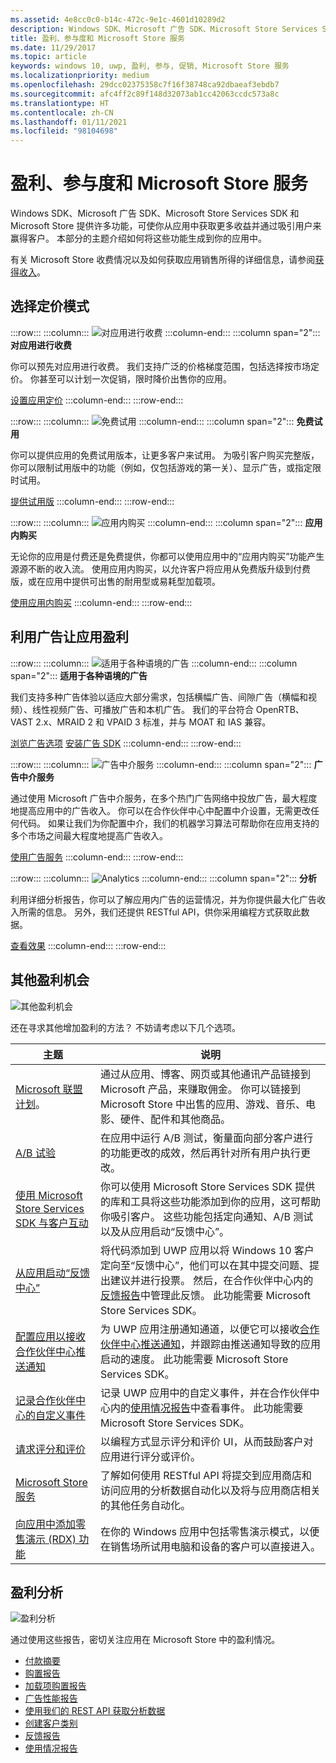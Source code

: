 ```yaml
---
ms.assetid: 4e8cc0c0-b14c-472c-9e1c-4601d10289d2
description: Windows SDK、Microsoft 广告 SDK、Microsoft Store Services SDK 和 Microsoft Store 提供许多功能，可使你从应用中获取更多收益并通过吸引用户来赢得客户。
title: 盈利、参与度和 Microsoft Store 服务
ms.date: 11/29/2017
ms.topic: article
keywords: windows 10, uwp, 盈利, 参与, 促销, Microsoft Store 服务
ms.localizationpriority: medium
ms.openlocfilehash: 29dcc02375358c7f16f38748ca92dbaeaf3ebdb7
ms.sourcegitcommit: afc4ff2c89f148d32073ab1cc42063ccdc573a8c
ms.translationtype: HT
ms.contentlocale: zh-CN
ms.lasthandoff: 01/11/2021
ms.locfileid: "98104698"
---
```

# <a name="monetization-engagement-and-store-services"></a>盈利、参与度和 Microsoft Store 服务

Windows SDK、Microsoft 广告 SDK、Microsoft Store Services SDK 和 Microsoft Store 提供许多功能，可使你从应用中获取更多收益并通过吸引用户来赢得客户。 本部分的主题介绍如何将这些功能生成到你的应用中。

有关 Microsoft Store 收费情况以及如何获取应用销售所得的详细信息，请参阅[获得收入](/partner-center/marketplace-get-paid)。

## <a name="choose-a-pricing-model"></a>选择定价模式

:::row:::
    :::column:::
        ![对应用进行收费](images/pricing-charge-price.png)
    :::column-end:::
    :::column span="2":::
**对应用进行收费**

你可以预先对应用进行收费。 我们支持广泛的价格梯度范围，包括选择按市场定价。 你甚至可以计划一次促销，限时降价出售你的应用。

[设置应用定价](../publish/set-app-pricing-and-availability.md)
    :::column-end:::
:::row-end:::

:::row:::
    :::column:::
        ![免费试用](images/pricing-free-trial.png)
    :::column-end:::
    :::column span="2":::
**免费试用**

你可以提供应用的免费试用版本，让更多客户来试用。 为吸引客户购买完整版，你可以限制试用版中的功能（例如，仅包括游戏的第一关）、显示广告，或指定限时试用。

[提供试用版](in-app-purchases-and-trials.md)
    :::column-end:::
:::row-end:::

:::row:::
    :::column:::
        ![应用内购买](images/pricing-in-app-purchases.png)
    :::column-end:::
    :::column span="2":::
**应用内购买**

无论你的应用是付费还是免费提供，你都可以使用应用中的“应用内购买”功能产生源源不断的收入流。 使用应用内购买，以允许客户将应用从免费版升级到付费版，或在应用中提供可出售的耐用型或易耗型加载项。

[使用应用内购买](in-app-purchases-and-trials.md)
    :::column-end:::
:::row-end:::

## <a name="monetize-your-app-with-ads"></a>利用广告让应用盈利

:::row:::
    :::column:::
        ![适用于各种语境的广告](images/monetize-ads-every-context.png)
    :::column-end:::
    :::column span="2":::
**适用于各种语境的广告**

我们支持多种广告体验以适应大部分需求，包括横幅广告、间隙广告（横幅和视频）、线性视频广告、可播放广告和本机广告。 我们的平台符合 OpenRTB、VAST 2.x、MRAID 2 和 VPAID 3 标准，并与 MOAT 和 IAS 兼容。

[浏览广告选项]()
[安装广告 SDK](https://marketplace.visualstudio.com/items?itemName=AdMediator.MicrosoftAdvertisingSDK)
    :::column-end:::
:::row-end:::

:::row:::
    :::column:::
        ![广告中介服务](images/monetize-ad-mediation-service.png)
    :::column-end:::
    :::column span="2":::
**广告中介服务**

通过使用 Microsoft 广告中介服务，在多个热门广告网络中投放广告，最大程度地提高应用中的广告收入。 你可以在合作伙伴中心中配置中介设置，无需更改任何代码。 如果让我们为你配置中介，我们的机器学习算法可帮助你在应用支持的多个市场之间最大程度地提高广告收入。

[使用广告服务](https://blogs.windows.com/windowsdeveloper/2017/05/08/announcing-microsofts-ad-mediation-service/)
    :::column-end:::
:::row-end:::

:::row:::
    :::column:::
        ![Analytics](images/monetize-analytics-pie-chart.png)
    :::column-end:::
    :::column span="2":::
**分析**

利用详细分析报告，你可以了解应用内广告的运营情况，并为你提供最大化广告收入所需的信息。 另外，我们还提供 RESTful API，供你采用编程方式获取此数据。

[查看效果](../publish/advertising-performance-report.md)
    :::column-end:::
:::row-end:::

## <a name="other-monetization-opportunities"></a>其他盈利机会

![其他盈利机会](images/monetize-other-opportunities.png)

还在寻求其他增加盈利的方法？ 不妨请考虑以下几个选项。

 主题                | 说明                 |
|--------------------|-----------------------------|
| [Microsoft 联盟计划](https://www.microsoftaffiliates.com/)。 | 通过从应用、博客、网页或其他通讯产品链接到 Microsoft 产品，来赚取佣金。 你可以链接到 Microsoft Store 中出售的应用、游戏、音乐、电影、硬件、配件和其他商品。
| [A/B 试验](./run-app-experiments-with-a-b-testing.md) | 在应用中运行 A/B 测试，衡量面向部分客户进行的功能更改的成效，然后再针对所有用户执行更改。
| [使用 Microsoft Store Services SDK 与客户互动](microsoft-store-services-sdk.md) | 你可以使用 Microsoft Store Services SDK 提供的库和工具将这些功能添加到你的应用，这可帮助你吸引客户。 这些功能包括定向通知、A/B 测试以及从应用启动“反馈中心”。
| [从应用启动“反馈中心”](launch-feedback-hub-from-your-app.md) | 将代码添加到 UWP 应用以将 Windows 10 客户定向至“反馈中心”，他们可以在其中提交问题、提出建议并进行投票。 然后，在合作伙伴中心内的[反馈报告](../publish/feedback-report.md)中管理此反馈。 此功能需要 Microsoft Store Services SDK。 
| [配置应用以接收合作伙伴中心推送通知](configure-your-app-to-receive-dev-center-notifications.md) | 为 UWP 应用注册通知通道，以便它可以接收[合作伙伴中心推送通知](../publish/send-push-notifications-to-your-apps-customers.md)，并跟踪由推送通知导致的应用启动的速度。 此功能需要 Microsoft Store Services SDK。
| [记录合作伙伴中心的自定义事件](log-custom-events-for-dev-center.md) | 记录 UWP 应用中的自定义事件，并在合作伙伴中心内的[使用情况报告](../publish/usage-report.md)中查看事件。 此功能需要 Microsoft Store Services SDK。
| [请求评分和评价](request-ratings-and-reviews.md) | 以编程方式显示评分和评价 UI，从而鼓励客户对应用进行评分或评价。
| [Microsoft Store 服务](using-windows-store-services.md) | 了解如何使用 RESTful API 将提交到应用商店和访问应用的分析数据自动化以及将与应用商店相关的其他任务自动化。
| [向应用中添加零售演示 (RDX) 功能](retail-demo-experience.md) | 在你的 Windows 应用中包括零售演示模式，以便在销售场所试用电脑和设备的客户可以直接进入。

## <a name="monetization-analytics"></a>盈利分析

![盈利分析](images/monetize-analytics.png)

通过使用这些报告，密切关注应用在 Microsoft Store 中的盈利情况。

- [付款摘要](/partner-center/payout-statement)
- [购置报告](../publish/acquisitions-report.md)
- [加载项购置报告](../publish/add-on-acquisitions-report.md)
- [广告性能报告](../publish/advertising-performance-report.md)
- [使用我们的 REST API 获取分析数据](access-analytics-data-using-windows-store-services.md)
- [创建客户类别](../publish/create-customer-segments.md)
- [反馈报告](../publish/feedback-report.md)
- [使用情况报告](../publish/usage-report.md)